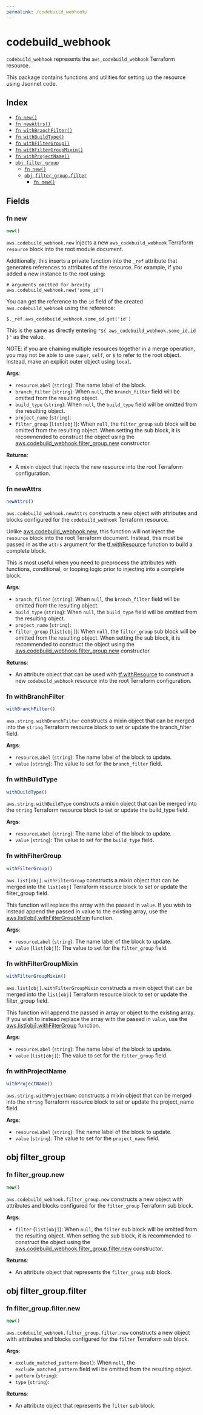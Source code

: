 ```yaml
---
permalink: /codebuild_webhook/
---
```


# codebuild_webhook

`codebuild_webhook` represents the `aws_codebuild_webhook` Terraform resource.



This package contains functions and utilities for setting up the resource using Jsonnet code.


## Index

* [`fn new()`](#fn-new)
* [`fn newAttrs()`](#fn-newattrs)
* [`fn withBranchFilter()`](#fn-withbranchfilter)
* [`fn withBuildType()`](#fn-withbuildtype)
* [`fn withFilterGroup()`](#fn-withfiltergroup)
* [`fn withFilterGroupMixin()`](#fn-withfiltergroupmixin)
* [`fn withProjectName()`](#fn-withprojectname)
* [`obj filter_group`](#obj-filter_group)
  * [`fn new()`](#fn-filter_groupnew)
  * [`obj filter_group.filter`](#obj-filter_groupfilter)
    * [`fn new()`](#fn-filter_groupfilternew)

## Fields

### fn new

```ts
new()
```


`aws.codebuild_webhook.new` injects a new `aws_codebuild_webhook` Terraform `resource`
block into the root module document.

Additionally, this inserts a private function into the `_ref` attribute that generates references to attributes of the
resource. For example, if you added a new instance to the root using:

    # arguments omitted for brevity
    aws.codebuild_webhook.new('some_id')

You can get the reference to the `id` field of the created `aws.codebuild_webhook` using the reference:

    $._ref.aws_codebuild_webhook.some_id.get('id')

This is the same as directly entering `"${ aws_codebuild_webhook.some_id.id }"` as the value.

NOTE: if you are chaining multiple resources together in a merge operation, you may not be able to use `super`, `self`,
or `$` to refer to the root object. Instead, make an explicit outer object using `local`.

**Args**:
  - `resourceLabel` (`string`): The name label of the block.
  - `branch_filter` (`string`):  When `null`, the `branch_filter` field will be omitted from the resulting object.
  - `build_type` (`string`):  When `null`, the `build_type` field will be omitted from the resulting object.
  - `project_name` (`string`): 
  - `filter_group` (`list[obj]`):  When `null`, the `filter_group` sub block will be omitted from the resulting object. When setting the sub block, it is recommended to construct the object using the [aws.codebuild_webhook.filter_group.new](#fn-codebuild_webhookfilter_groupnew) constructor.

**Returns**:
- A mixin object that injects the new resource into the root Terraform configuration.


### fn newAttrs

```ts
newAttrs()
```


`aws.codebuild_webhook.newAttrs` constructs a new object with attributes and blocks configured for the `codebuild_webhook`
Terraform resource.

Unlike [aws.codebuild_webhook.new](#fn-codebuild_webhooknew), this function will not inject the `resource`
block into the root Terraform document. Instead, this must be passed in as the `attrs` argument for the
[tf.withResource](https://github.com/tf-libsonnet/core/tree/main/docs#fn-withresource) function to build a complete block.

This is most useful when you need to preprocess the attributes with functions, conditional, or looping logic prior to
injecting into a complete block.

**Args**:
  - `branch_filter` (`string`):  When `null`, the `branch_filter` field will be omitted from the resulting object.
  - `build_type` (`string`):  When `null`, the `build_type` field will be omitted from the resulting object.
  - `project_name` (`string`): 
  - `filter_group` (`list[obj]`):  When `null`, the `filter_group` sub block will be omitted from the resulting object. When setting the sub block, it is recommended to construct the object using the [aws.codebuild_webhook.filter_group.new](#fn-codebuild_webhookfilter_groupnew) constructor.

**Returns**:
  - An attribute object that can be used with [tf.withResource](https://github.com/tf-libsonnet/core/tree/main/docs#fn-withresource) to construct a new `codebuild_webhook` resource into the root Terraform configuration.


### fn withBranchFilter

```ts
withBranchFilter()
```

`aws.string.withBranchFilter` constructs a mixin object that can be merged into the `string`
Terraform resource block to set or update the branch_filter field.



**Args**:
  - `resourceLabel` (`string`): The name label of the block to update.
  - `value` (`string`): The value to set for the `branch_filter` field.


### fn withBuildType

```ts
withBuildType()
```

`aws.string.withBuildType` constructs a mixin object that can be merged into the `string`
Terraform resource block to set or update the build_type field.



**Args**:
  - `resourceLabel` (`string`): The name label of the block to update.
  - `value` (`string`): The value to set for the `build_type` field.


### fn withFilterGroup

```ts
withFilterGroup()
```

`aws.list[obj].withFilterGroup` constructs a mixin object that can be merged into the `list[obj]`
Terraform resource block to set or update the filter_group field.

This function will replace the array with the passed in `value`. If you wish to instead append the
passed in value to the existing array, use the [aws.list[obj].withFilterGroupMixin](TODO) function.


**Args**:
  - `resourceLabel` (`string`): The name label of the block to update.
  - `value` (`list[obj]`): The value to set for the `filter_group` field.


### fn withFilterGroupMixin

```ts
withFilterGroupMixin()
```

`aws.list[obj].withFilterGroupMixin` constructs a mixin object that can be merged into the `list[obj]`
Terraform resource block to set or update the filter_group field.

This function will append the passed in array or object to the existing array. If you wish
to instead replace the array with the passed in `value`, use the [aws.list[obj].withFilterGroup](TODO)
function.


**Args**:
  - `resourceLabel` (`string`): The name label of the block to update.
  - `value` (`list[obj]`): The value to set for the `filter_group` field.


### fn withProjectName

```ts
withProjectName()
```

`aws.string.withProjectName` constructs a mixin object that can be merged into the `string`
Terraform resource block to set or update the project_name field.



**Args**:
  - `resourceLabel` (`string`): The name label of the block to update.
  - `value` (`string`): The value to set for the `project_name` field.


## obj filter_group



### fn filter_group.new

```ts
new()
```


`aws.codebuild_webhook.filter_group.new` constructs a new object with attributes and blocks configured for the `filter_group`
Terraform sub block.



**Args**:
  - `filter` (`list[obj]`):  When `null`, the `filter` sub block will be omitted from the resulting object. When setting the sub block, it is recommended to construct the object using the [aws.codebuild_webhook.filter_group.filter.new](#fn-filter_groupfilternew) constructor.

**Returns**:
  - An attribute object that represents the `filter_group` sub block.


## obj filter_group.filter



### fn filter_group.filter.new

```ts
new()
```


`aws.codebuild_webhook.filter_group.filter.new` constructs a new object with attributes and blocks configured for the `filter`
Terraform sub block.



**Args**:
  - `exclude_matched_pattern` (`bool`):  When `null`, the `exclude_matched_pattern` field will be omitted from the resulting object.
  - `pattern` (`string`): 
  - `type` (`string`): 

**Returns**:
  - An attribute object that represents the `filter` sub block.
